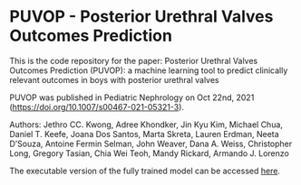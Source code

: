 # PUVOP - Posterior Urethral Valves Outcomes Prediction

This is the code repository for the paper: Posterior Urethral Valves Outcomes Prediction (PUVOP): a machine learning tool to predict clinically relevant outcomes in boys with posterior urethral valves

PUVOP was published in Pediatric Nephrology on Oct 22nd, 2021 (https://doi.org/10.1007/s00467-021-05321-3).

Authors: Jethro CC. Kwong, Adree Khondker, Jin Kyu Kim, Michael Chua, Daniel T. Keefe, Joana Dos Santos, Marta Skreta, Lauren Erdman, Neeta D’Souza, Antoine Fermin Selman, John Weaver, Dana A. Weiss, Christopher Long, Gregory Tasian, Chia Wei Teoh, Mandy Rickard, Armando J. Lorenzo 

The executable version of the fully trained model can be accessed [here](https://share.streamlit.io/jcckwong/puvop/main/app.py).
